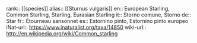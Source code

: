 

rank:: [[species]]
alias:: [[Sturnus vulgaris]]
en:: European Starling, Common Starling, Starling, Eurasian Starling
it:: Storno comune, Storno
de:: Star
fr:: Étourneau sansonnet
es:: Estornino pinto, Estornino pinto europeo
iNat-url:: https://www.inaturalist.org/taxa/14850
wiki-url:: http://en.wikipedia.org/wiki/Common_starling